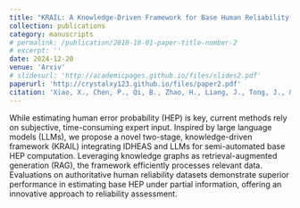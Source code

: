 ```yaml
---
title: "KRAIL: A Knowledge-Driven Framework for Base Human Reliability Analysis Integrating IDHEAS and Large Language Models"
collection: publications
category: manuscripts
# permalink: /publication/2010-10-01-paper-title-number-2
# excerpt: ''
date: 2024-12-20
venue: 'Arxiv'
# slidesurl: 'http://academicpages.github.io/files/slides2.pdf'
paperurl: 'http://crystalxy123.github.io/files/paper2.pdf'
citation: 'Xiao, X., Chen, P., Qi, B., Zhao, H., Liang, J., Tong, J., & Wang, H. (2024). KRAIL: A Knowledge-Driven Framework for Base Human Reliability Analysis Integrating IDHEAS and Large Language Models. arXiv preprint arXiv:2412.18627.'
---
```


While estimating human error probability (HEP) is key, current methods rely on subjective, time-consuming expert input. Inspired by large language models (LLMs), we propose a novel two-stage, knowledge-driven framework (KRAIL) integrating IDHEAS and LLMs for semi-automated base HEP computation. Leveraging knowledge graphs as retrieval-augmented generation (RAG), the framework efficiently processes relevant data. Evaluations on authoritative human reliability datasets demonstrate superior performance in estimating base HEP under partial information, offering an innovative approach to reliability assessment.